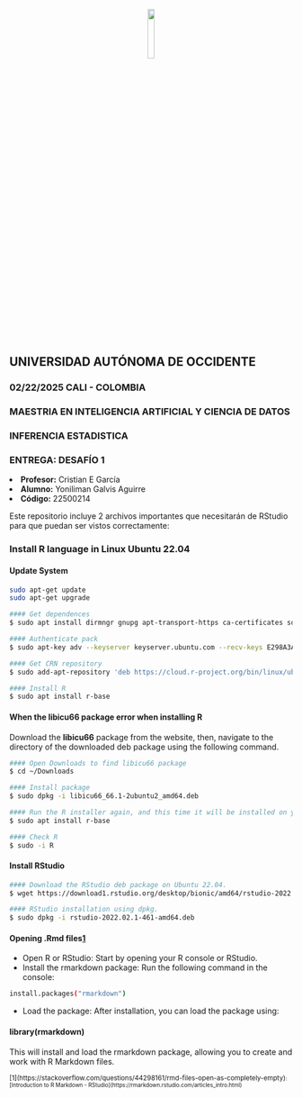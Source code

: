 <p align="center">

<img src="https://apps.uao.edu.co/apex/estudiantes/r/files/static/v370Y/logo_uao.png" width="15%"/>

<h2>UNIVERSIDAD AUTÓNOMA DE OCCIDENTE</strong></h2>

<h3>02/22/2025 CALI - COLOMBIA</strong></h3>

<h3><strong>MAESTRIA EN INTELIGENCIA ARTIFICIAL Y CIENCIA DE DATOS</strong></h3>

<h3><strong>INFERENCIA ESTADISTICA</strong></h3>

<h3><strong>ENTREGA: </strong> DESAFÍO 1</h3>

<li><strong>Profesor:</strong> Cristian E García</li>
<li><strong>Alumno:</strong> Yoniliman Galvis Aguirre</li>
<li><strong>Código:</strong> 22500214</li>

Este repositorio incluye 2 archivos importantes que necesitarán de RStudio para que puedan ser vistos correctamente:

### Install R language in Linux Ubuntu 22.04
#### Update System
```bash
sudo apt-get update
sudo apt-get upgrade 

#### Get dependences
$ sudo apt install dirmngr gnupg apt-transport-https ca-certificates software-properties-common

#### Authenticate pack
$ sudo apt-key adv --keyserver keyserver.ubuntu.com --recv-keys E298A3A825C0D65DFD57CBB651716619E084DAB9

#### Get CRN repository
$ sudo add-apt-repository 'deb https://cloud.r-project.org/bin/linux/ubuntu focal-cran40/'

#### Install R
$ sudo apt install r-base
```

#### When the libicu66 package error when installing R
Download the **libicu66** package from the website, then, navigate to the directory of the downloaded deb package using the following command.
```bash
#### Open Downloads to find libicu66 package
$ cd ~/Downloads

#### Install package
$ sudo dpkg -i libicu66_66.1-2ubuntu2_amd64.deb

#### Run the R installer again, and this time it will be installed on your Ubuntu 22.04 desktop.
$ sudo apt install r-base

#### Check R
$ sudo -i R
```
#### Install RStudio
```bash
#### Download the RStudio deb package on Ubuntu 22.04.
$ wget https://download1.rstudio.org/desktop/bionic/amd64/rstudio-2022.02.1-461-amd64.deb

#### RStudio installation using dpkg.
$ sudo dpkg -i rstudio-2022.02.1-461-amd64.deb
```
#### Opening .Rmd files[1](https://stackoverflow.com/questions/44298161/rmd-files-open-as-completely-empty)
*    Open R or RStudio: Start by opening your R console or RStudio.
*    Install the rmarkdown package: Run the following command in the console:
```bash
install.packages("rmarkdown")
```
*    Load the package: After installation, you can load the package using:

#### library(rmarkdown)
This will install and load the rmarkdown package, allowing you to create and work with R Markdown files.


<small>
[1](https://stackoverflow.com/questions/44298161/rmd-files-open-as-completely-empty)<small>: [Introduction to R Markdown - RStudio](https://rmarkdown.rstudio.com/articles_intro.html)</small>
